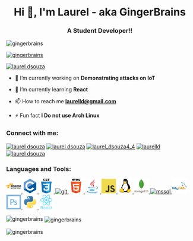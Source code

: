 <h1 align="center">Hi 👋, I'm Laurel - aka GingerBrains</h1>
<h3 align="center">A Student Developer!!</h3>

<p align="left"> <img src="https://komarev.com/ghpvc/?username=gingerbrains&label=Profile%20views&color=0e75b6&style=flat" alt="gingerbrains" /> </p>

<p align="left"> <a href="https://github.com/ryo-ma/github-profile-trophy"><img src="https://github-profile-trophy.vercel.app/?username=gingerbrains" alt="gingerbrains" /></a> </p>

<p align="left"> <a href="https://twitter.com/dsouzalaurel" target="blank"><img src="https://img.shields.io/twitter/follow/laurel dsouza?logo=twitter&style=for-the-badge" alt="laurel dsouza" /></a> </p>

- 🔭 I’m currently working on **Demonstrating attacks on IoT**

- 🌱 I’m currently learning **React**

- 📫 How to reach me **laurelld@gmail.com**

- ⚡ Fun fact **I Do not use Arch Linux**

<h3 align="left">Connect with me:</h3>
<p align="left">
<a href="https://twitter.com/laurel dsouza" target="blank"><img align="center" src="https://raw.githubusercontent.com/rahuldkjain/github-profile-readme-generator/master/src/images/icons/Social/twitter.svg" alt="laurel dsouza" height="30" width="40" /></a>
<a href="https://linkedin.com/in/laurel dsouza" target="blank"><img align="center" src="https://raw.githubusercontent.com/rahuldkjain/github-profile-readme-generator/master/src/images/icons/Social/linked-in-alt.svg" alt="laurel dsouza" height="30" width="40" /></a>
<a href="https://instagram.com/laurel_dsouza4_4" target="blank"><img align="center" src="https://raw.githubusercontent.com/rahuldkjain/github-profile-readme-generator/master/src/images/icons/Social/instagram.svg" alt="laurel_dsouza4_4" height="30" width="40" /></a>
<a href="https://www.hackerrank.com/laurelld" target="blank"><img align="center" src="https://raw.githubusercontent.com/rahuldkjain/github-profile-readme-generator/master/src/images/icons/Social/hackerrank.svg" alt="laurelld" height="30" width="40" /></a>
<a href="https://www.hackerearth.com/laurel dsouza" target="blank"><img align="center" src="https://raw.githubusercontent.com/rahuldkjain/github-profile-readme-generator/master/src/images/icons/Social/hackerearth.svg" alt="laurel dsouza" height="30" width="40" /></a>
</p>

<h3 align="left">Languages and Tools:</h3>
<p align="left"> <a href="https://aws.amazon.com" target="_blank"> <img src="https://raw.githubusercontent.com/devicons/devicon/master/icons/amazonwebservices/amazonwebservices-original-wordmark.svg" alt="aws" width="40" height="40"/> </a> <a href="https://www.cprogramming.com/" target="_blank"> <img src="https://raw.githubusercontent.com/devicons/devicon/master/icons/c/c-original.svg" alt="c" width="40" height="40"/> </a> <a href="https://www.w3schools.com/css/" target="_blank"> <img src="https://raw.githubusercontent.com/devicons/devicon/master/icons/css3/css3-original-wordmark.svg" alt="css3" width="40" height="40"/> </a> <a href="https://git-scm.com/" target="_blank"> <img src="https://www.vectorlogo.zone/logos/git-scm/git-scm-icon.svg" alt="git" width="40" height="40"/> </a> <a href="https://www.w3.org/html/" target="_blank"> <img src="https://raw.githubusercontent.com/devicons/devicon/master/icons/html5/html5-original-wordmark.svg" alt="html5" width="40" height="40"/> </a> <a href="https://www.java.com" target="_blank"> <img src="https://raw.githubusercontent.com/devicons/devicon/master/icons/java/java-original.svg" alt="java" width="40" height="40"/> </a> <a href="https://developer.mozilla.org/en-US/docs/Web/JavaScript" target="_blank"> <img src="https://raw.githubusercontent.com/devicons/devicon/master/icons/javascript/javascript-original.svg" alt="javascript" width="40" height="40"/> </a> <a href="https://www.linux.org/" target="_blank"> <img src="https://raw.githubusercontent.com/devicons/devicon/master/icons/linux/linux-original.svg" alt="linux" width="40" height="40"/> </a> <a href="https://www.mongodb.com/" target="_blank"> <img src="https://raw.githubusercontent.com/devicons/devicon/master/icons/mongodb/mongodb-original-wordmark.svg" alt="mongodb" width="40" height="40"/> </a> <a href="https://www.microsoft.com/en-us/sql-server" target="_blank"> <img src="https://www.svgrepo.com/show/303229/microsoft-sql-server-logo.svg" alt="mssql" width="40" height="40"/> </a> <a href="https://www.mysql.com/" target="_blank"> <img src="https://raw.githubusercontent.com/devicons/devicon/master/icons/mysql/mysql-original-wordmark.svg" alt="mysql" width="40" height="40"/> </a> <a href="https://www.photoshop.com/en" target="_blank"> <img src="https://raw.githubusercontent.com/devicons/devicon/master/icons/photoshop/photoshop-line.svg" alt="photoshop" width="40" height="40"/> </a> <a href="https://www.python.org" target="_blank"> <img src="https://raw.githubusercontent.com/devicons/devicon/master/icons/python/python-original.svg" alt="python" width="40" height="40"/> </a> <a href="https://reactjs.org/" target="_blank"> <img src="https://raw.githubusercontent.com/devicons/devicon/master/icons/react/react-original-wordmark.svg" alt="react" width="40" height="40"/> </a> </p>

<p><img align="left" src="https://github-readme-stats.vercel.app/api/top-langs?username=gingerbrains&show_icons=true&locale=en&layout=compact" alt="gingerbrains" /></p>

<p>&nbsp;<img align="center" src="https://github-readme-stats.vercel.app/api?username=gingerbrains&show_icons=true&theme=tokyonight&locale=en" alt="gingerbrains" /></p>

<p><img align="center" src="https://github-readme-streak-stats.herokuapp.com/?user=gingerbrains&" alt="gingerbrains" /></p>

